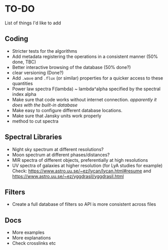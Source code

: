 # TO-DO

List of things I'd like to add

## Coding

- Stricter tests for the algorithms
- Add metadata registering the operations in a consistent manner (50% done, TBC)
- Better interactive browsing of the database (50% done?)
- clear versioning  (Done?)
- Add ``.wave`` and ``.flux`` (or similar) properties for a quicker access to these quantities
- Power law spectra F(lambda) ~ lambda^alpha specified by the spectral index alpha
- Make sure that code works without internet connection. _apparently it does with the built-in database_
- Make easy to configure different database locations. 
- Make sure that Jansky units work properly
- method to cut spectra

## Spectral Libraries

- Night sky spectrum at different resolutions?
- Moon spectrum at different phases/distances?
- MIR spectra of different objects, preferentially at high resolutions 
- UV spectra of galaxies at higher resolution (for LyA studies for example) Check: https://www.astro.uu.se/~ez/lycan/lycan.html#resume
  and https://www.astro.uu.se/~ez/yggdrasil/yggdrasil.html  



## Filters

- Create a full database of filters so API is more consistent across files

## Docs

- More examples
- More explanations
- Check crosslinks etc
 
